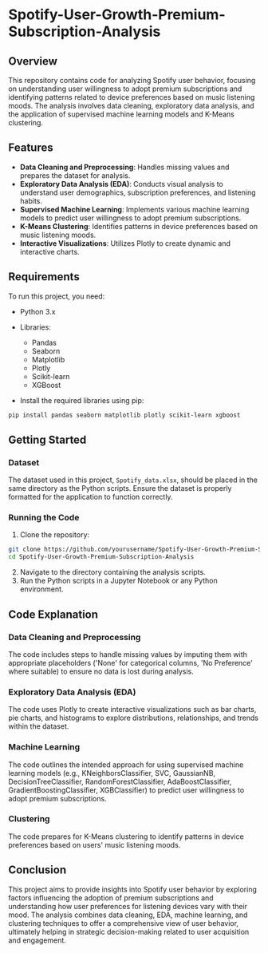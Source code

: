 # Spotify-User-Growth-Premium-Subscription-Analysis

## Overview

This repository contains code for analyzing Spotify user behavior, focusing on understanding user willingness to adopt premium subscriptions and identifying patterns related to device preferences based on music listening moods. The analysis involves data cleaning, exploratory data analysis, and the application of supervised machine learning models and K-Means clustering.

## Features

-   **Data Cleaning and Preprocessing**: Handles missing values and prepares the dataset for analysis.
-   **Exploratory Data Analysis (EDA)**: Conducts visual analysis to understand user demographics, subscription preferences, and listening habits.
-   **Supervised Machine Learning**: Implements various machine learning models to predict user willingness to adopt premium subscriptions.
-   **K-Means Clustering**: Identifies patterns in device preferences based on music listening moods.
-   **Interactive Visualizations**: Utilizes Plotly to create dynamic and interactive charts.

## Requirements

To run this project, you need:

-   Python 3.x
-   Libraries:

    -   Pandas
    -   Seaborn
    -   Matplotlib
    -   Plotly
    -   Scikit-learn
    -   XGBoost
-   Install the required libraries using pip:

```bash
pip install pandas seaborn matplotlib plotly scikit-learn xgboost
```

## Getting Started

### Dataset

The dataset used in this project, `Spotify_data.xlsx`, should be placed in the same directory as the Python scripts. Ensure the dataset is properly formatted for the application to function correctly.

### Running the Code

1.  Clone the repository:

```bash
git clone https://github.com/yourusername/Spotify-User-Growth-Premium-Subscription-Analysis.git
cd Spotify-User-Growth-Premium-Subscription-Analysis
```

2.  Navigate to the directory containing the analysis scripts.
3.  Run the Python scripts in a Jupyter Notebook or any Python environment.

## Code Explanation

### Data Cleaning and Preprocessing

The code includes steps to handle missing values by imputing them with appropriate placeholders ('None' for categorical columns, 'No Preference' where suitable) to ensure no data is lost during analysis.

### Exploratory Data Analysis (EDA)

The code uses Plotly to create interactive visualizations such as bar charts, pie charts, and histograms to explore distributions, relationships, and trends within the dataset.

### Machine Learning

The code outlines the intended approach for using supervised machine learning models (e.g., KNeighborsClassifier, SVC, GaussianNB, DecisionTreeClassifier, RandomForestClassifier, AdaBoostClassifier, GradientBoostingClassifier, XGBClassifier) to predict user willingness to adopt premium subscriptions.

### Clustering

The code prepares for K-Means clustering to identify patterns in device preferences based on users' music listening moods.

## Conclusion

This project aims to provide insights into Spotify user behavior by exploring factors influencing the adoption of premium subscriptions and understanding how user preferences for listening devices vary with their mood. The analysis combines data cleaning, EDA, machine learning, and clustering techniques to offer a comprehensive view of user behavior, ultimately helping in strategic decision-making related to user acquisition and engagement.
